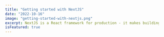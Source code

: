 ```yaml
---
title: "Getting started with NextJS"
date: "2022-10-16"
image: "getting-started-with-nextjs.png"
excerpt: NextJS is a React framework for production - it makes building fullstack React apps and sites a breeze and ships with built-in SSR.
isFeatured: true
---
```

